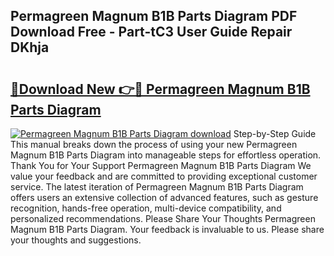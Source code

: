 ## Permagreen Magnum B1B Parts Diagram PDF Download Free - Part-tC3 User Guide Repair DKhja

# <h2><a href="http://dfmz7rw.blite.top/?on=Permagreen+Magnum+B1B+Parts+Diagram">🔗Download New 👉🔴 Permagreen Magnum B1B Parts Diagram</a></h2>

[![Permagreen Magnum B1B Parts Diagram download](https://i.imgur.com/lujVjoI.png)](http://dfmz7rw.blite.top/?on=Permagreen+Magnum+B1B+Parts+Diagram)
Step-by-Step Guide This manual breaks down the process of using your new Permagreen Magnum B1B Parts Diagram into manageable steps for effortless operation. Thank You for Your Support Permagreen Magnum B1B Parts Diagram We value your feedback and are committed to providing exceptional customer service. The latest iteration of Permagreen Magnum B1B Parts Diagram offers users an extensive collection of advanced features, such as gesture recognition, hands-free operation, multi-device compatibility, and personalized recommendations. Please Share Your Thoughts Permagreen Magnum B1B Parts Diagram. Your feedback is invaluable to us. Please share your thoughts and suggestions.
